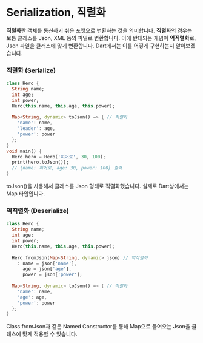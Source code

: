 # Serialization, 직렬화

**직렬화**란 객체를 통신하기 쉬운 포맷으로 변환하는 것을 의미합니다.
**직렬화**의 경우는 보통 클래스를 Json, XML 등의 파일로 변환합니다.
이에 반대되는 개념이 **역직렬화**로, Json 파일을 클래스에 맞게 변환합니다.
Dart에서는 이를 어떻게 구현하는지 알아보겠습니다.

### 직렬화 (Serialize)
```dart
class Hero {
  String name;
  int age;
  int power;
  Hero(this.name, this.age, this.power);
  
  Map<String, dynamic> toJson() => { // 직렬화
    'name': name,
    'leader': age,
    'power': power
  };
}
void main() {
  Hero hero = Hero('히어로', 30, 100);
  print(hero.toJson());
  // {name: 히어로, age: 30, power: 100} 출력
}
```
toJson()을 사용해서 클래스를 Json 형태로 직렬화했습니다.
실제로 Dart상에서는 Map 타입입니다.

### 역직렬화 (Deserialize)
```dart
class Hero {
  String name;
  int age;
  int power;
  Hero(this.name, this.age, this.power);
  
  Hero.fromJson(Map<String, dynamic> json) // 역직렬화
    : name = json['name'],
      age = json['age'],
      power = json['power'];
  
  Map<String, dynamic> toJson() => { // 직렬화
    'name': name,
    'age': age,
    'power': power
  };
}
```
Class.fromJson과 같은 Named Constructor를 통해 Map으로 들어오는 Json을 클래스에 맞게 적용할 수 있습니다.
